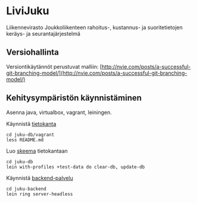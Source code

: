LiviJuku
========

Liikennevirasto Joukkoliikenteen rahoitus-, kustannus- ja suoritetietojen keräys- ja seurantajärjestelmä

## Versiohallinta


Versiontikäytännöt perustuvat malliin: [http://nvie.com/posts/a-successful-git-branching-model/](http://nvie.com/posts/a-successful-git-branching-model/)

Kehitysympäristön käynnistäminen
--------------------------------

Asenna java, virtualbox, vagrant, leiningen.

Käynnistä [tietokanta](/juku-db/vagrant)

    cd juku-db/vagrant
    less README.md

Luo [skeema](/juku-db) tietokantaan

    cd juku-db
	lein with-profiles +test-data do clear-db, update-db

Käynnistä [backend-palvelu](/juku-backend)

    cd juku-backend
    lein ring server-headless


